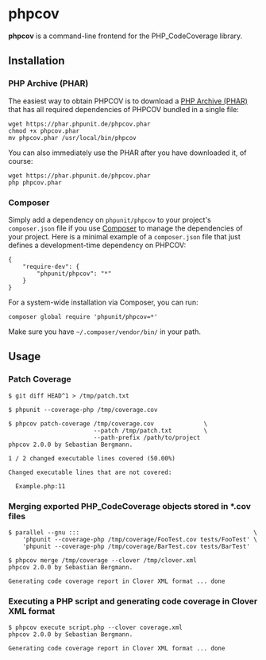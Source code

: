 # phpcov

**phpcov** is a command-line frontend for the PHP_CodeCoverage library.

## Installation

### PHP Archive (PHAR)

The easiest way to obtain PHPCOV is to download a [PHP Archive (PHAR)](http://php.net/phar) that has all required dependencies of PHPCOV bundled in a single file:

    wget https://phar.phpunit.de/phpcov.phar
    chmod +x phpcov.phar
    mv phpcov.phar /usr/local/bin/phpcov

You can also immediately use the PHAR after you have downloaded it, of course:

    wget https://phar.phpunit.de/phpcov.phar
    php phpcov.phar

### Composer

Simply add a dependency on `phpunit/phpcov` to your project's `composer.json` file if you use [Composer](http://getcomposer.org/) to manage the dependencies of your project. Here is a minimal example of a `composer.json` file that just defines a development-time dependency on PHPCOV:

    {
        "require-dev": {
            "phpunit/phpcov": "*"
        }
    }

For a system-wide installation via Composer, you can run:

    composer global require 'phpunit/phpcov=*'

Make sure you have `~/.composer/vendor/bin/` in your path.

## Usage

### Patch Coverage

    $ git diff HEAD^1 > /tmp/patch.txt

    $ phpunit --coverage-php /tmp/coverage.cov

    $ phpcov patch-coverage /tmp/coverage.cov              \
                            --patch /tmp/patch.txt         \
                            --path-prefix /path/to/project
    phpcov 2.0.0 by Sebastian Bergmann.

    1 / 2 changed executable lines covered (50.00%)

    Changed executable lines that are not covered:

      Example.php:11

### Merging exported PHP_CodeCoverage objects stored in *.cov files

    $ parallel --gnu :::                                                 \
        'phpunit --coverage-php /tmp/coverage/FooTest.cov tests/FooTest' \
        'phpunit --coverage-php /tmp/coverage/BarTest.cov tests/BarTest'

    $ phpcov merge /tmp/coverage --clover /tmp/clover.xml
    phpcov 2.0.0 by Sebastian Bergmann.

    Generating code coverage report in Clover XML format ... done

### Executing a PHP script and generating code coverage in Clover XML format

    $ phpcov execute script.php --clover coverage.xml
    phpcov 2.0.0 by Sebastian Bergmann.

    Generating code coverage report in Clover XML format ... done
